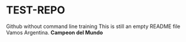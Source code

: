 # TEST-REPO
Github without command line training
This is still an empty README file
Vamos Argentina. **Campeon del Mundo**
